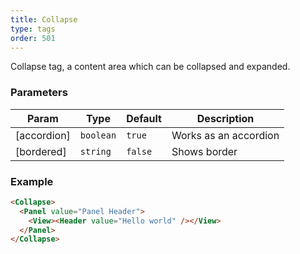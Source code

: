 ```yaml
---
title: Collapse
type: tags
order: 501
---
```


Collapse tag, a content area which can be collapsed and expanded.

### Parameters

| Param | Type | Default | Description |
| --- | --- | --- | --- |
| [accordion] | <code>boolean</code> | <code>true</code> | Works as an accordion |
| [bordered] | <code>string</code> | <code>false</code> | Shows border |

### Example
```html
<Collapse>
  <Panel value="Panel Header">
    <View><Header value="Hello world" /></View>
  </Panel>
</Collapse>
```
